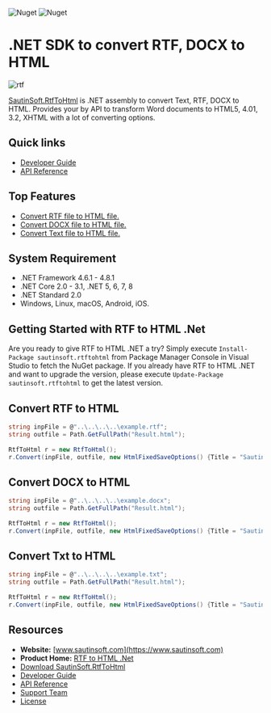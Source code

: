 ![Nuget](https://img.shields.io/nuget/v/sautinsoft.rtftohtml) ![Nuget](https://img.shields.io/nuget/dt/sautinsoft.rtftohtml) 
# .NET SDK to convert RTF, DOCX to HTML

![rtf](https://github.com/SautinSoft/SautinSoft.RtfToHtml.Examples/assets/79837963/2d86c7f4-4a96-45f1-adeb-32f49c68686f)

[SautinSoft.RtfToHtml](https://sautinsoft.com/products/rtf-to-html/) is .NET assembly to convert Text, RTF, DOCX to HTML. Provides your by API to transform Word documents to HTML5, 4.01, 3.2, XHTML with a lot of converting options.

## Quick links

+ [Developer Guide](https://sautinsoft.com/products/rtf-to-html/help/net/)
+ [API Reference](https://sautinsoft.com/products/rtf-to-html/help/net/api-reference/html/N_SautinSoft_RtfToHtml.htm)

## Top Features

+ [Convert RTF file to HTML file.](https://sautinsoft.com/products/rtf-to-html/help/net/developer-guide/convert-rtf-to-html-csharp-vb-net.php)
+ [Convert DOCX file to HTML file.](https://sautinsoft.com/products/rtf-to-html/help/net/developer-guide/convert-docx-to-html-csharp-vb-net.php)
+ [Convert Text file to HTML file.](https://sautinsoft.com/products/rtf-to-html/help/net/developer-guide/convert-text-to-html-csharp-vb-net.php)

## System Requirement

* .NET Framework 4.6.1 - 4.8.1
* .NET Core 2.0 - 3.1, .NET 5, 6, 7, 8
* .NET Standard 2.0
* Windows, Linux, macOS, Android, iOS.

## Getting Started with RTF to HTML .Net

Are you ready to give RTF to HTML .NET a try? Simply execute `Install-Package sautinsoft.rtftohtml` from Package Manager Console in Visual Studio to fetch the NuGet package. If you already have RTF to HTML .NET and want to upgrade the version, please execute `Update-Package sautinsoft.rtftohtml` to get the latest version.

## Convert RTF to HTML

```csharp
string inpFile = @"..\..\..\..\example.rtf";
string outfile = Path.GetFullPath("Result.html");
            
RtfToHtml r = new RtfToHtml();
r.Convert(inpFile, outfile, new HtmlFixedSaveOptions() {Title = "SautinSoft Example." });
```
## Convert DOCX to HTML

```csharp
string inpFile = @"..\..\..\..\example.docx";
string outfile = Path.GetFullPath("Result.html");
            
RtfToHtml r = new RtfToHtml();
r.Convert(inpFile, outfile, new HtmlFixedSaveOptions() {Title = "SautinSoft Example." });
```

## Convert Txt to HTML

```csharp
string inpFile = @"..\..\..\..\example.txt";
string outfile = Path.GetFullPath("Result.html");
            
RtfToHtml r = new RtfToHtml();
r.Convert(inpFile, outfile, new HtmlFixedSaveOptions() {Title = "SautinSoft Example." });

```

## Resources

+ **Website:** [www.sautinsoft.com](https://www.sautinsoft.com)
+ **Product Home:** [RTF to HTML .Net](https://sautinsoft.com/products/rtf-to-html/)
+ [Download SautinSoft.RtfToHtml](https://sautinsoft.com/products/rtf-to-html/download.php)
+ [Developer Guide](https://sautinsoft.com/products/rtf-to-html/help/net/)
+ [API Reference](https://sautinsoft.com/products/rtf-to-html/help/net/api-reference/html/N_SautinSoft_RtfToHtml.htm)
+ [Support Team](https://sautinsoft.com/support.php)
+ [License](https://sautinsoft.com/products/rtf-to-html/help/net/getting-started/agreement.php)

